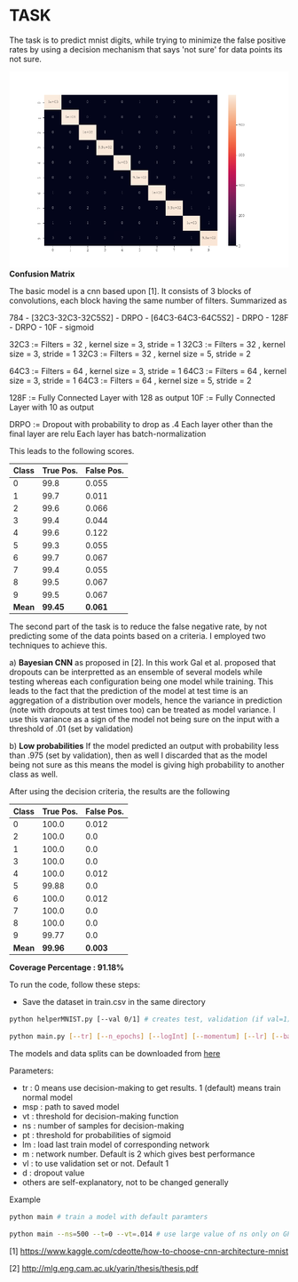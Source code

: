 # TASK

The task is to predict mnist digits, while trying to minimize the false positive rates by using a decision mechanism that says 'not sure' for data points its not sure.

![alt text](CF.png)
**Confusion Matrix**

The basic model is a cnn based upon [1]. It consists of 3 blocks of convolutions, each block having the same number of filters. Summarized as 

784 - [32C3-32C3-32C5S2] - DRPO - [64C3-64C3-64C5S2] - DRPO - 128F -  DRPO - 10F - sigmoid

32C3 := Filters = 32 , kernel size = 3, stride = 1
32C3 := Filters = 32 , kernel size = 3, stride = 1
32C3 := Filters = 32 , kernel size = 5, stride = 2

64C3 := Filters = 64 , kernel size = 3, stride = 1
64C3 := Filters = 64 , kernel size = 3, stride = 1
64C3 := Filters = 64 , kernel size = 5, stride = 2

128F := Fully Connected Layer with 128 as output
10F := Fully Connected Layer with 10 as output

DRPO := Dropout with probability to drop as .4
Each layer other than the final layer are relu
Each layer has batch-normalization 

This leads to the following scores.

Class | True Pos. | False Pos. |
------|---------|---------|
   0  | 99.8    | 0.055  |
   1  | 99.7    | 0.011  |
   2  | 99.6    | 0.066  |
   3  | 99.4    | 0.044  |
   4  | 99.6    | 0.122  |
   5  | 99.3    | 0.055  |
   6  | 99.7    | 0.067  |
   7  | 99.4    | 0.055  |
   8  | 99.5    | 0.067  |
   9  | 99.5    | 0.067  |
 **Mean** | **99.45**  | **0.061** |

The second part of the task is to reduce the false negative rate, by not predicting some of the data points based on a criteria. I employed two techniques to achieve this.

a) **Bayesian CNN** as proposed in [2]. In this work Gal et al. proposed that dropouts can be interpretted as an ensemble of several models while testing whereas each configuration being one model while training. This leads to the fact that the prediction of the model at test time is an aggregation of a distribution over models, hence the variance in prediction (note with dropouts at test times too) can be treated as model variance. I use this variance as a sign of the model not being sure on the input with a threshold of .01 (set by validation)

b) **Low probabilities** If the model predicted an output with probability less than .975 (set by validation), then as well I  discarded that as the model being not sure as this means the model is giving high probability to another class as well.

After using the decision criteria, the results are the following

Class | True Pos. | False Pos. |
------|---------|---------|
  0   | 100.0   | 0.012  |
  2   | 100.0   | 0.0   |
  1   | 100.0   | 0.0   |
  3   | 100.0   | 0.0   |
  4   | 100.0   | 0.012 |
  5   | 99.88   | 0.0 |
  6   | 100.0   | 0.012   |
  7   | 100.0   | 0.0 |
  8   | 100.0   | 0.0 |
  9   | 99.77   | 0.0 |
 **Mean** | **99.96**   | **0.003**  |

**Coverage Percentage : 91.18%**

To run the code, follow these steps:

* Save the dataset in train.csv in the same directory

```bash
python helperMNIST.py [--val 0/1] # creates test, validation (if val=1), train set from .csv file and saves in data folder
```
 
```bash
python main.py [--tr] [--n_epochs] [--logInt] [--momentum] [--lr] [--batchSize] [--dataPath] [--msp] [--vt] [--ns] [--lm] [--pt] [--vl] [--m] [--d]
```

The models and data splits can be downloaded from [here](http://cse.iitk.ac.in/users/siddsax/jumio.zip) 

Parameters:
* tr : 0 means use decision-making to get results. 1 (default) means train normal model
* msp : path to saved model
* vt : threshold for decision-making function
* ns : number of samples for decision-making
* pt : threshold for probabilities of sigmoid
* lm : load last train model of corresponding network
* m : network number. Default is 2 which gives best performance
* vl : to use validation set or not. Default 1
* d : dropout value
* others are self-explanatory, not to be changed generally 

Example 


```bash
python main # train a model with default paramters
```

```bash
python main --ns=500 --t=0 --vt=.014 # use large value of ns only on GPU, will be slow on cpu
```

[1] https://www.kaggle.com/cdeotte/how-to-choose-cnn-architecture-mnist

[2] http://mlg.eng.cam.ac.uk/yarin/thesis/thesis.pdf
